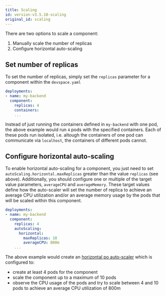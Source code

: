 ```yaml
---
title: Scaling
id: version-v3.5.18-scaling
original_id: scaling
---
```


There are two options to scale a component:
1. Manually scale the number of replicas
2. Configure horizontal auto-scaling

## Set number of replicas
To set the number of replicas, simply set the `replicas` parameter for a component within the `devspace.yaml`
```yaml
deployments:
- name: my-backend
  component:
    replicas: 4
    containers:
    ...
```
Instead of just running the containers defined in `my-backend` with one pod, the above example would run `4` pods with the specified containers. Each of these pods run isolated, i.e. altough the containers of one pod can communicate via `localhost`, the containers of different pods cannot.

## Configure horizontal auto-scaling
To enable horizontal auto-scaling for a component, you just need to set `autoScaling.horizontal.maxReplicas` greater than the value `replicas` (see above). Additionally, you should configure one or multiple of the target value parameters, `averageCPU` and `averageMemory`. These target values define how the auto-scaler will set the number of replica to achieve an average CPU utilization and/or an average memory usage by the pods that will be scaled within this component.

```yaml
deployments:
- name: my-backend
  component:
    replicas: 4
    autoScaling:
      horizontal:
        maxReplicas: 10
        averageCPU: 800m
    ...
```
The above example would create an [horizontal po auto-scaler](https://kubernetes.io/docs/tasks/run-application/horizontal-pod-autoscale/) which is configured to:
- create at least 4 pods for the component
- scale the component up to a maximum of 10 pods
- observe the CPU usage of the pods and try to scale between 4 and 10 pods to achieve an average CPU utilization of 800m
